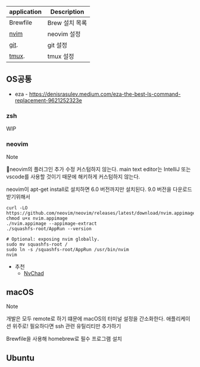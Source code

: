 | application                    | Description                 |
| ------------------------------ | --------------------------- |
| Brewfile                       | Brew 설치 목록                |
| [nvim](./nvim/README.md)       | neovim 설정                  |
| [git](./git/README.md).        | git 설정                     |
| [tmux](./tmux/README.md).      | tmux 설정                    |

## OS공통

- eza - https://denisrasulev.medium.com/eza-the-best-ls-command-replacement-9621252323e

### zsh

WIP

### neovim

> [!NOTE]  
> neovim의 플러그인 추가 수정 커스텀하지 않는다.
> main text editor는 IntelliJ 또는 vscode를 사용할 것이기 때문에 해키하게 커스텀하지 않는다.

neovim이 apt-get install로 설치하면 6.0 버전까지만 설치된다.
9.0 버전을 다운로드 받기위해서

```shell
curl -LO https://github.com/neovim/neovim/releases/latest/download/nvim.appimage
chmod u+x nvim.appimage
./nvim.appimage --appimage-extract
./squashfs-root/AppRun --version

# Optional: exposing nvim globally.
sudo mv squashfs-root /
sudo ln -s /squashfs-root/AppRun /usr/bin/nvim
nvim
```

- 추천
  - [NvChad](https://github.com/NvChad/NvChad)

## macOS

> [!NOTE]  
> 개발은 모두 remote로 하기 떄문에 macOS의 터미널 설정을 간소화한다.
> 애플리케이션 위주로!
> 필요하다면 ssh 관련 유틸리티만 추가하기

Brewfile을 사용해 homebrew로 필수 프로그램 설치

## Ubuntu
